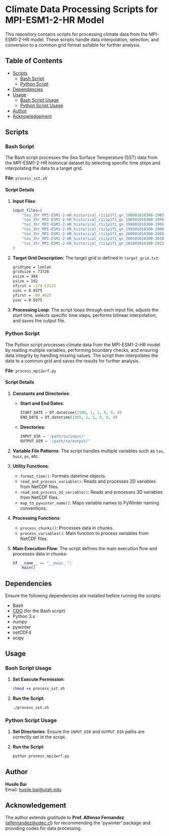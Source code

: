 # Climate Data Processing Scripts for MPI-ESM1-2-HR Model

This repository contains scripts for processing climate data from the MPI-ESM1-2-HR model. These scripts handle data interpolation, selection, and conversion to a common grid format suitable for further analysis.

## Table of Contents

- [Scripts](#scripts)
  - [Bash Script](#bash-script)
  - [Python Script](#python-script)
- [Dependencies](#dependencies)
- [Usage](#usage)
  - [Bash Script Usage](#bash-script-usage)
  - [Python Script Usage](#python-script-usage)
- [Author](#author)
- [Acknowledgement](#acknowledgement)

## Scripts

### Bash Script

The Bash script processes the Sea Surface Temperature (SST) data from the MPI-ESM1-2-HR historical dataset by selecting specific time steps and interpolating the data to a target grid.

**File**: `process_sst.sh`

#### Script Details

1. **Input Files**:
    ```bash
    input_files=(
        "tos_3hr_MPI-ESM1-2-HR_historical_r1i1p1f1_gn_198001010300-198501010000.nc"
        "tos_3hr_MPI-ESM1-2-HR_historical_r1i1p1f1_gn_198501010300-199001010000.nc"
        "tos_3hr_MPI-ESM1-2-HR_historical_r1i1p1f1_gn_199001010300-199501010000.nc"
        "tos_3hr_MPI-ESM1-2-HR_historical_r1i1p1f1_gn_199501010300-200001010000.nc"
        "tos_3hr_MPI-ESM1-2-HR_historical_r1i1p1f1_gn_200001010300-200501010000.nc"
        "tos_3hr_MPI-ESM1-2-HR_historical_r1i1p1f1_gn_200501010300-201001010000.nc"
        "tos_3hr_MPI-ESM1-2-HR_historical_r1i1p1f1_gn_201001010300-201501010000.nc"
    )
    ```

2. **Target Grid Description**:
    The target grid is defined in `target_grid.txt`:
    ```bash
    gridtype = lonlat
    gridsize = 73728
    xsize = 384
    ysize = 192
    xfirst = -179.53125
    xinc = 0.9375
    yfirst = -89.4625
    yinc = 0.9375
    ```

3. **Processing Loop**:
    The script loops through each input file, adjusts the start time, selects specific time steps, performs bilinear interpolation, and saves the output file.

### Python Script

The Python script processes climate data from the MPI-ESM1-2-HR model by reading multiple variables, performing boundary checks, and ensuring data integrity by handling missing values. The script then interpolates the data to a common grid and saves the results for further analysis.

**File**: `process_mpi2wrf.py`

#### Script Details

1. **Constants and Directories**:
    - **Start and End Dates**:
        ```python
        START_DATE = DT.datetime(1980, 1, 1, 6, 0, 0)
        END_DATE = DT.datetime(1985, 1, 1, 0, 0, 0)
        ```
    - **Directories**:
        ```python
        INPUT_DIR = '/path/to/input/'
        OUTPUT_DIR = '/path/to/output/'
        ```

2. **Variable File Patterns**:
    The script handles multiple variables such as `tas`, `huss`, `ps`, etc.

3. **Utility Functions**:
    - `format_time()`: Formats datetime objects.
    - `read_and_process_variable()`: Reads and processes 2D variables from NetCDF files.
    - `read_and_process_3d_variable()`: Reads and processes 3D variables from NetCDF files.
    - `map_to_pywinter_name()`: Maps variable names to PyWinter naming conventions.

4. **Processing Functions**:
    - `process_chunks()`: Processes data in chunks.
    - `process_variables()`: Main function to process variables from NetCDF files.

5. **Main Execution Flow**:
    The script defines the main execution flow and processes data in chunks:
    ```python
    if __name__ == "__main__":
        main()
    ```

## Dependencies

Ensure the following dependencies are installed before running the scripts:

- Bash
- [CDO](https://code.mpimet.mpg.de/projects/cdo) (for the Bash script)
- Python 3.x
- numpy
- pywinter
- netCDF4
- scipy

## Usage

### Bash Script Usage

1. **Set Execute Permission**:
    ```bash
    chmod +x process_sst.sh
    ```

2. **Run the Script**:
    ```bash
    ./process_sst.sh
    ```

### Python Script Usage

1. **Set Directories**:
    Ensure the `INPUT_DIR` and `OUTPUT_DIR` paths are correctly set in the script.

2. **Run the Script**:
    ```bash
    python process_mpi2wrf.py
    ```

## Author

**Husile Bai**  
Email: husile.bai@utah.edu

## Acknowledgement

The author extends gratitude to **Prof. Alfonso Fernandez** (alfernandez@udec.cl) for recommending the 'pywinter' package and providing codes for data processing.
